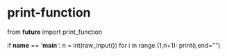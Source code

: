 # print-function
from __future__ import print_function

if __name__ == '__main__':
    n = int(raw_input())
    for i in range (1,n+1):
        print(i,end="")
